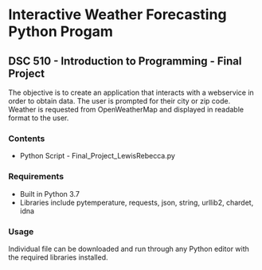 # Interactive Weather Forecasting Python Progam
## DSC 510 - Introduction to Programming - Final Project

The objective is to create an application that interacts with a webservice in order to obtain data. The user is prompted for their city or zip code.  Weather is requested from OpenWeatherMap and displayed in readable format to the user.

### Contents
- Python Script - Final_Project_LewisRebecca.py

### Requirements
- Built in Python 3.7
- Libraries include pytemperature, requests, json, string, urllib2, chardet, idna

### Usage
Individual file can be downloaded and run through any Python editor with the required libraries installed.




